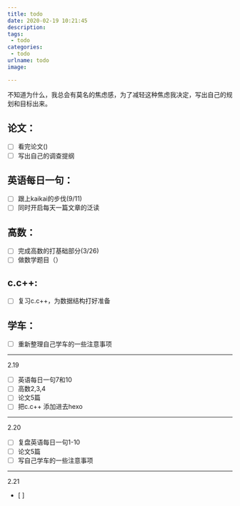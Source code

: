 ```yaml
---
title: todo
date: 2020-02-19 10:21:45
description:
tags:
 - todo
categories:
 - todo
urlname: todo
image:

---
```

不知道为什么，我总会有莫名的焦虑感，为了减轻这种焦虑我决定，写出自己的规划和目标出来。
<!--more-->
## 论文：
- [ ] 看完论文()
- [ ] 写出自己的调查提纲

## 英语每日一句：
- [ ] 跟上kaikai的步伐(9/11)
- [ ] 同时开启每天一篇文章的泛读

## 高数：
- [ ] 完成高数的打基础部分(3/26)
- [ ] 做数学题目（）

## c.c++:
- [ ] 复习c.c++，为数据结构打好准备

## 学车：
- [ ] 重新整理自己学车的一些注意事项

---
2.19
- [ ] 英语每日一句7和10
- [ ] 高数2,3,4
- [ ] 论文5篇
- [ ] 把c.c++ 添加进去hexo

---
2.20 
- [ ] 复盘英语每日一句1-10
- [ ] 论文5篇
- [ ] 写自己学车的一些注意事项

---
2.21
- [ ]
